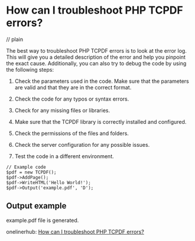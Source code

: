 # How can I troubleshoot PHP TCPDF errors?
// plain

The best way to troubleshoot PHP TCPDF errors is to look at the error log. This will give you a detailed description of the error and help you pinpoint the exact cause. Additionally, you can also try to debug the code by using the following steps:

1. Check the parameters used in the code. Make sure that the parameters are valid and that they are in the correct format.

2. Check the code for any typos or syntax errors.

3. Check for any missing files or libraries.

4. Make sure that the TCPDF library is correctly installed and configured.

5. Check the permissions of the files and folders.

6. Check the server configuration for any possible issues.

7. Test the code in a different environment.

```
// Example code
$pdf = new TCPDF();
$pdf->AddPage();
$pdf->WriteHTML('Hello World!');
$pdf->Output('example.pdf', 'D');
```

## Output example


example.pdf file is generated.

onelinerhub: [How can I troubleshoot PHP TCPDF errors?](https://onelinerhub.com/php-tcpdf/how-can-i-troubleshoot-php-tcpdf-errors)